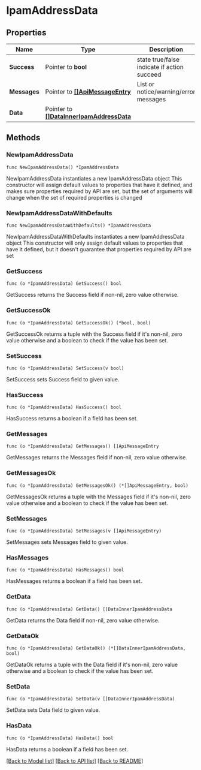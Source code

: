# IpamAddressData

## Properties

Name | Type | Description | Notes
------------ | ------------- | ------------- | -------------
**Success** | Pointer to **bool** | state true/false indicate if action succeed | [optional] 
**Messages** | Pointer to [**[]ApiMessageEntry**](ApiMessageEntry.md) | List or notice/warning/error messages | [optional] 
**Data** | Pointer to [**[]DataInnerIpamAddressData**](DataInnerIpamAddressData.md) |  | [optional] 

## Methods

### NewIpamAddressData

`func NewIpamAddressData() *IpamAddressData`

NewIpamAddressData instantiates a new IpamAddressData object
This constructor will assign default values to properties that have it defined,
and makes sure properties required by API are set, but the set of arguments
will change when the set of required properties is changed

### NewIpamAddressDataWithDefaults

`func NewIpamAddressDataWithDefaults() *IpamAddressData`

NewIpamAddressDataWithDefaults instantiates a new IpamAddressData object
This constructor will only assign default values to properties that have it defined,
but it doesn't guarantee that properties required by API are set

### GetSuccess

`func (o *IpamAddressData) GetSuccess() bool`

GetSuccess returns the Success field if non-nil, zero value otherwise.

### GetSuccessOk

`func (o *IpamAddressData) GetSuccessOk() (*bool, bool)`

GetSuccessOk returns a tuple with the Success field if it's non-nil, zero value otherwise
and a boolean to check if the value has been set.

### SetSuccess

`func (o *IpamAddressData) SetSuccess(v bool)`

SetSuccess sets Success field to given value.

### HasSuccess

`func (o *IpamAddressData) HasSuccess() bool`

HasSuccess returns a boolean if a field has been set.

### GetMessages

`func (o *IpamAddressData) GetMessages() []ApiMessageEntry`

GetMessages returns the Messages field if non-nil, zero value otherwise.

### GetMessagesOk

`func (o *IpamAddressData) GetMessagesOk() (*[]ApiMessageEntry, bool)`

GetMessagesOk returns a tuple with the Messages field if it's non-nil, zero value otherwise
and a boolean to check if the value has been set.

### SetMessages

`func (o *IpamAddressData) SetMessages(v []ApiMessageEntry)`

SetMessages sets Messages field to given value.

### HasMessages

`func (o *IpamAddressData) HasMessages() bool`

HasMessages returns a boolean if a field has been set.

### GetData

`func (o *IpamAddressData) GetData() []DataInnerIpamAddressData`

GetData returns the Data field if non-nil, zero value otherwise.

### GetDataOk

`func (o *IpamAddressData) GetDataOk() (*[]DataInnerIpamAddressData, bool)`

GetDataOk returns a tuple with the Data field if it's non-nil, zero value otherwise
and a boolean to check if the value has been set.

### SetData

`func (o *IpamAddressData) SetData(v []DataInnerIpamAddressData)`

SetData sets Data field to given value.

### HasData

`func (o *IpamAddressData) HasData() bool`

HasData returns a boolean if a field has been set.


[[Back to Model list]](../README.md#documentation-for-models) [[Back to API list]](../README.md#documentation-for-api-endpoints) [[Back to README]](../README.md)



